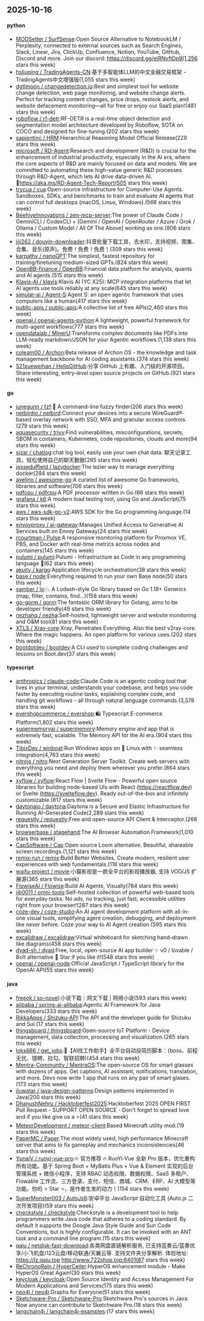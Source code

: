 ## 2025-10-16

#### python
* [MODSetter / SurfSense](https://github.com/MODSetter/SurfSense):Open Source Alternative to NotebookLM / Perplexity, connected to external sources such as Search Engines, Slack, Linear, Jira, ClickUp, Confluence, Notion, YouTube, GitHub, Discord and more. Join our discord: https://discord.gg/ejRNvftDp9(1,256 stars this week)
* [hsliuping / TradingAgents-CN](https://github.com/hsliuping/TradingAgents-CN):基于多智能体LLM的中文金融交易框架 - TradingAgents中文增强版(1,055 stars this week)
* [dgtlmoon / changedetection.io](https://github.com/dgtlmoon/changedetection.io):Best and simplest tool for website change detection, web page monitoring, and website change alerts. Perfect for tracking content changes, price drops, restock alerts, and website defacement monitoring—all for free or enjoy our SaaS plan!(481 stars this week)
* [roboflow / rf-detr](https://github.com/roboflow/rf-detr):RF-DETR is a real-time object detection and segmentation model architecture developed by Roboflow, SOTA on COCO and designed for fine-tuning.(202 stars this week)
* [sapientinc / HRM](https://github.com/sapientinc/HRM):Hierarchical Reasoning Model Official Release(229 stars this week)
* [microsoft / RD-Agent](https://github.com/microsoft/RD-Agent):Research and development (R&D) is crucial for the enhancement of industrial productivity, especially in the AI era, where the core aspects of R&D are mainly focused on data and models. We are committed to automating these high-value generic R&D processes through R&D-Agent, which lets AI drive data-driven AI. 🔗https://aka.ms/RD-Agent-Tech-Report(505 stars this week)
* [trycua / cua](https://github.com/trycua/cua):Open-source infrastructure for Computer-Use Agents. Sandboxes, SDKs, and benchmarks to train and evaluate AI agents that can control full desktops (macOS, Linux, Windows).(566 stars this week)
* [BeehiveInnovations / zen-mcp-server](https://github.com/BeehiveInnovations/zen-mcp-server):The power of Claude Code / GeminiCLI / CodexCLI + [Gemini / OpenAI / OpenRouter / Azure / Grok / Ollama / Custom Model / All Of The Above] working as one.(806 stars this week)
* [jiji262 / douyin-downloader](https://github.com/jiji262/douyin-downloader):抖音批量下载工具，去水印，支持视频、图集、合集、音乐(原声)。免费！免费！免费！(309 stars this week)
* [karpathy / nanoGPT](https://github.com/karpathy/nanoGPT):The simplest, fastest repository for training/finetuning medium-sized GPTs.(824 stars this week)
* [OpenBB-finance / OpenBB](https://github.com/OpenBB-finance/OpenBB):Financial data platform for analysts, quants and AI agents.(515 stars this week)
* [Klavis-AI / klavis](https://github.com/Klavis-AI/klavis):Klavis AI (YC X25): MCP integration platforms that let AI agents use tools reliably at any scale(645 stars this week)
* [simular-ai / Agent-S](https://github.com/simular-ai/Agent-S):Agent S: an open agentic framework that uses computers like a human(417 stars this week)
* [public-apis / public-apis](https://github.com/public-apis/public-apis):A collective list of free APIs(2,460 stars this week)
* [openai / openai-agents-python](https://github.com/openai/openai-agents-python):A lightweight, powerful framework for multi-agent workflows(777 stars this week)
* [opendatalab / MinerU](https://github.com/opendatalab/MinerU):Transforms complex documents like PDFs into LLM-ready markdown/JSON for your Agentic workflows.(1,138 stars this week)
* [coleam00 / Archon](https://github.com/coleam00/Archon):Beta release of Archon OS - the knowledge and task management backbone for AI coding assistants.(374 stars this week)
* [521xueweihan / HelloGitHub](https://github.com/521xueweihan/HelloGitHub):分享 GitHub 上有趣、入门级的开源项目。Share interesting, entry-level open source projects on GitHub.(921 stars this week)

#### go
* [junegunn / fzf](https://github.com/junegunn/fzf):🌸 A command-line fuzzy finder(206 stars this week)
* [netbirdio / netbird](https://github.com/netbirdio/netbird):Connect your devices into a secure WireGuard®-based overlay network with SSO, MFA and granular access controls.(279 stars this week)
* [aquasecurity / trivy](https://github.com/aquasecurity/trivy):Find vulnerabilities, misconfigurations, secrets, SBOM in containers, Kubernetes, code repositories, clouds and more(94 stars this week)
* [sjzar / chatlog](https://github.com/sjzar/chatlog):chat log tool, easily use your own chat data. 聊天记录工具，轻松使用自己的聊天数据(265 stars this week)
* [jesseduffield / lazydocker](https://github.com/jesseduffield/lazydocker):The lazier way to manage everything docker(284 stars this week)
* [avelino / awesome-go](https://github.com/avelino/awesome-go):A curated list of awesome Go frameworks, libraries and software(706 stars this week)
* [pdfcpu / pdfcpu](https://github.com/pdfcpu/pdfcpu):A PDF processor written in Go.(66 stars this week)
* [grafana / k6](https://github.com/grafana/k6):A modern load testing tool, using Go and JavaScript(75 stars this week)
* [aws / aws-sdk-go-v2](https://github.com/aws/aws-sdk-go-v2):AWS SDK for the Go programming language.(14 stars this week)
* [envoyproxy / ai-gateway](https://github.com/envoyproxy/ai-gateway):Manages Unified Access to Generative AI Services built on Envoy Gateway(24 stars this week)
* [rcourtman / Pulse](https://github.com/rcourtman/Pulse):A responsive monitoring platform for Proxmox VE, PBS, and Docker with real-time metrics across nodes and containers(145 stars this week)
* [pulumi / pulumi](https://github.com/pulumi/pulumi):Pulumi - Infrastructure as Code in any programming language 🚀(62 stars this week)
* [akuity / kargo](https://github.com/akuity/kargo):Application lifecycle orchestration(38 stars this week)
* [base / node](https://github.com/base/node):Everything required to run your own Base node(50 stars this week)
* [samber / lo](https://github.com/samber/lo):💥 A Lodash-style Go library based on Go 1.18+ Generics (map, filter, contains, find...)(158 stars this week)
* [go-gorm / gorm](https://github.com/go-gorm/gorm):The fantastic ORM library for Golang, aims to be developer friendly(49 stars this week)
* [nezhahq / nezha](https://github.com/nezhahq/nezha):Self-hosted, lightweight server and website monitoring and O&M tool(81 stars this week)
* [XTLS / Xray-core](https://github.com/XTLS/Xray-core):Xray, Penetrates Everything. Also the best v2ray-core. Where the magic happens. An open platform for various uses.(202 stars this week)
* [bootdotdev / bootdev](https://github.com/bootdotdev/bootdev):A CLI used to complete coding challenges and lessons on Boot.dev(37 stars this week)

#### typescript
* [anthropics / claude-code](https://github.com/anthropics/claude-code):Claude Code is an agentic coding tool that lives in your terminal, understands your codebase, and helps you code faster by executing routine tasks, explaining complex code, and handling git workflows - all through natural language commands.(3,378 stars this week)
* [evershopcommerce / evershop](https://github.com/evershopcommerce/evershop):🛍️ Typescript E-commerce Platform(1,802 stars this week)
* [supermemoryai / supermemory](https://github.com/supermemoryai/supermemory):Memory engine and app that is extremely fast, scalable. The Memory API for the AI era.(904 stars this week)
* [TibixDev / winboat](https://github.com/TibixDev/winboat):Run Windows apps on 🐧 Linux with ✨ seamless integration(4,763 stars this week)
* [nitrojs / nitro](https://github.com/nitrojs/nitro):Next Generation Server Toolkit. Create web servers with everything you need and deploy them wherever you prefer.(864 stars this week)
* [xyflow / xyflow](https://github.com/xyflow/xyflow):React Flow | Svelte Flow - Powerful open source libraries for building node-based UIs with React (https://reactflow.dev) or Svelte (https://svelteflow.dev). Ready out-of-the-box and infinitely customizable.(817 stars this week)
* [daytonaio / daytona](https://github.com/daytonaio/daytona):Daytona is a Secure and Elastic Infrastructure for Running AI-Generated Code(2,289 stars this week)
* [requestly / requestly](https://github.com/requestly/requestly):Free and open-source API Client & Interceptor.(268 stars this week)
* [browserbase / stagehand](https://github.com/browserbase/stagehand):The AI Browser Automation Framework(1,010 stars this week)
* [CapSoftware / Cap](https://github.com/CapSoftware/Cap):Open source Loom alternative. Beautiful, shareable screen recordings.(1,121 stars this week)
* [remix-run / remix](https://github.com/remix-run/remix):Build Better Websites. Create modern, resilient user experiences with web fundamentals.(116 stars this week)
* [waifu-project / movie](https://github.com/waifu-project/movie):小猫影视是一款全平台的影视播放器, 支持 VOD/JS 扩展源(365 stars this week)
* [FlowiseAI / Flowise](https://github.com/FlowiseAI/Flowise):Build AI Agents, Visually(784 stars this week)
* [iib0011 / omni-tools](https://github.com/iib0011/omni-tools):Self-hosted collection of powerful web-based tools for everyday tasks. No ads, no tracking, just fast, accessible utilities right from your browser!(287 stars this week)
* [coze-dev / coze-studio](https://github.com/coze-dev/coze-studio):An AI agent development platform with all-in-one visual tools, simplifying agent creation, debugging, and deployment like never before. Coze your way to AI Agent creation.(595 stars this week)
* [excalidraw / excalidraw](https://github.com/excalidraw/excalidraw):Virtual whiteboard for sketching hand-drawn like diagrams(458 stars this week)
* [dyad-sh / dyad](https://github.com/dyad-sh/dyad):Free, local, open-source AI app builder ✨ v0 / lovable / Bolt alternative 🌟 Star if you like it!(548 stars this week)
* [openai / openai-node](https://github.com/openai/openai-node):Official JavaScript / TypeScript library for the OpenAI API(55 stars this week)

#### java
* [freeok / so-novel](https://github.com/freeok/so-novel):小说下载｜网文下载 | 网络小说(593 stars this week)
* [alibaba / spring-ai-alibaba](https://github.com/alibaba/spring-ai-alibaba):Agentic AI Framework for Java Developers(333 stars this week)
* [RikkaApps / Shizuku-API](https://github.com/RikkaApps/Shizuku-API):The API and the developer guide for Shizuku and Sui.(17 stars this week)
* [thingsboard / thingsboard](https://github.com/thingsboard/thingsboard):Open-source IoT Platform - Device management, data collection, processing and visualization.(265 stars this week)
* [loks666 / get_jobs](https://github.com/loks666/get_jobs):💼【AI找工作助手】全平台自动投简历脚本：(boss、前程无忧、猎聘、拉勾、智联招聘)(454 stars this week)
* [Mentra-Community / MentraOS](https://github.com/Mentra-Community/MentraOS):The open-source OS for smart glasses with dozens of apps. Get captions, AI assistant, notifications, translation, and more. Devs now write 1 app that runs on any pair of smart glases.(173 stars this week)
* [iluwatar / java-design-patterns](https://github.com/iluwatar/java-design-patterns):Design patterns implemented in Java(200 stars this week)
* [DhanushNehru / Hacktoberfest2025](https://github.com/DhanushNehru/Hacktoberfest2025):Hacktoberfest 2025 OPEN FIRST Pull Request - SUPPORT OPEN SOURCE - Don't forget to spread love and if you like give us a ⭐️(41 stars this week)
* [MeteorDevelopment / meteor-client](https://github.com/MeteorDevelopment/meteor-client):Based Minecraft utility mod.(19 stars this week)
* [PaperMC / Paper](https://github.com/PaperMC/Paper):The most widely used, high performance Minecraft server that aims to fix gameplay and mechanics inconsistencies(46 stars this week)
* [YunaiV / ruoyi-vue-pro](https://github.com/YunaiV/ruoyi-vue-pro):🔥 官方推荐 🔥 RuoYi-Vue 全新 Pro 版本，优化重构所有功能。基于 Spring Boot + MyBatis Plus + Vue & Element 实现的后台管理系统 + 微信小程序，支持 RBAC 动态权限、数据权限、SaaS 多租户、Flowable 工作流、三方登录、支付、短信、商城、CRM、ERP、AI 大模型等功能。你的 ⭐️ Star ⭐️，是作者生发的动力！(154 stars this week)
* [SuperMonster003 / AutoJs6](https://github.com/SuperMonster003/AutoJs6):安卓平台 JavaScript 自动化工具 (Auto.js 二次开发项目)(59 stars this week)
* [checkstyle / checkstyle](https://github.com/checkstyle/checkstyle):Checkstyle is a development tool to help programmers write Java code that adheres to a coding standard. By default it supports the Google Java Style Guide and Sun Code Conventions, but is highly configurable. It can be invoked with an ANT task and a command line program.(15 stars this week)
* [qaiu / netdisk-fast-download](https://github.com/qaiu/netdisk-fast-download):各类网盘直链解析服务, 已支持蓝奏云/蓝奏优享/小飞机盘/123云盘/移动联通/天翼云等. 支持文件夹分享解析. 体验地址: https://lz.qaiu.top http://www.722shop.top:6401(87 stars this week)
* [ReChronoRain / HyperCeiler](https://github.com/ReChronoRain/HyperCeiler):HyperOS enhancement module - Make HyperOS Great Again!(30 stars this week)
* [keycloak / keycloak](https://github.com/keycloak/keycloak):Open Source Identity and Access Management For Modern Applications and Services(175 stars this week)
* [neo4j / neo4j](https://github.com/neo4j/neo4j):Graphs for Everyone(51 stars this week)
* [Sketchware-Pro / Sketchware-Pro](https://github.com/Sketchware-Pro/Sketchware-Pro):Sketchware Pro's sources in Java. Now anyone can contribute to Sketchware Pro.(18 stars this week)
* [langchain4j / langchain4j-examples](https://github.com/langchain4j/langchain4j-examples):(17 stars this week)
